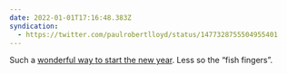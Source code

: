 ```yaml
---
date: 2022-01-01T17:16:48.383Z
syndication:
  - https://twitter.com/paulrobertlloyd/status/1477328755504955401
---
```

Such a [wonderful way to start the new year](https://roobottom.com/diary/2022-01-01-new-years-day-walk/). Less so the “fish fingers”.
